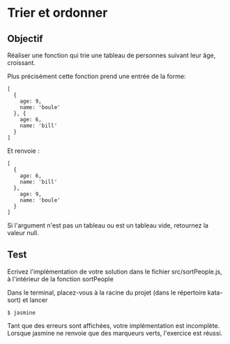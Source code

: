 # Trier et ordonner

## Objectif

Réaliser une fonction qui trie une tableau de personnes suivant leur âge, croissant.

Plus précisément cette fonction prend une entrée de la forme:
```
[
  {
    age: 9,
    name: 'boule'
  }, {
    age: 6,
    name: 'bill'
  }
]
```
Et renvoie :
```
[
  {
    age: 6,
    name: 'bill'
  },
    age: 9,
    name: 'boule'
  }
]
```

Si l'argument n'est pas un tableau ou est un tableau vide, retournez la valeur null.

## Test

Ecrivez l'implémentation de votre solution dans le fichier src/sortPeople.js, à l'intérieur de la fonction sortPeople

Dans le terminal, placez-vous à la racine du projet (dans le répertoire kata-sort) et lancer
```
$ jasmine
```

Tant que des erreurs sont affichées, votre implémentation est incomplète. Lorsque jasmine ne renvoie que des marqueurs verts, l'exercice est réussi.
